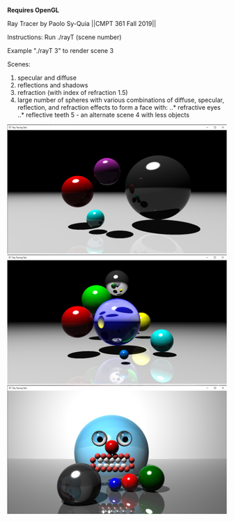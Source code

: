 **Requires OpenGL**

Ray Tracer by Paolo Sy-Quia
||CMPT 361 Fall 2019||

Instructions:
Run ./rayT (scene number)

Example "./rayT 3" to render scene 3

Scenes:
1. specular and diffuse
2. reflections and shadows
3. refraction (with index of refraction 1.5)
4. large number of spheres with various combinations of diffuse, specular, reflection, and refraction effects to form a face with:
..* refractive eyes
..* reflective teeth
5 - an alternate scene 4 with less objects

![GitHub Logo](screens/S2.jpg)
![GitHub Logo](screens/S4b.jpg)
![GitHub Logo](screens/S4.jpg)
